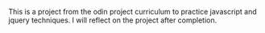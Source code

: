 This is a project from the odin project curriculum to practice javascript and jquery techniques. I will reflect on the project after completion.